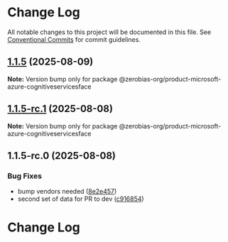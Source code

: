 # Change Log

All notable changes to this project will be documented in this file.
See [Conventional Commits](https://conventionalcommits.org) for commit guidelines.

## [1.1.5](https://github.com/zerobias-org/product/compare/@zerobias-org/product-microsoft-azure-cognitiveservicesface@1.1.5-rc.1...@zerobias-org/product-microsoft-azure-cognitiveservicesface@1.1.5) (2025-08-09)

**Note:** Version bump only for package @zerobias-org/product-microsoft-azure-cognitiveservicesface





## [1.1.5-rc.1](https://github.com/zerobias-org/product/compare/@zerobias-org/product-microsoft-azure-cognitiveservicesface@1.1.5-rc.0...@zerobias-org/product-microsoft-azure-cognitiveservicesface@1.1.5-rc.1) (2025-08-08)

**Note:** Version bump only for package @zerobias-org/product-microsoft-azure-cognitiveservicesface





## 1.1.5-rc.0 (2025-08-08)


### Bug Fixes

* bump vendors needed ([8e2e457](https://github.com/zerobias-org/product/commit/8e2e457e0b5d7141a05e8f2c178bc2854f2b7178))
* second set of data for PR to dev ([c916854](https://github.com/zerobias-org/product/commit/c916854bcf229b1c2042ffdea18472d66a061aaf))





# Change Log
